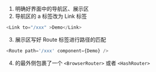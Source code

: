 1. 明确好界面中的导航区、展示区
2. 导航区的 a 标签改为 Link 标签
```javascript
<Link to="/xxx" >Demo</Link>
```
3. 展示区写好 Route 标签进行路径的匹配
```javascript
<Route path='/xxx' component={Demo} />
```
4. <App> 的最外侧包裹了一个 `<BrowserRouter>` 或者 `<HashRouter>`